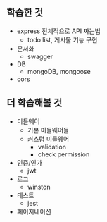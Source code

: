 ## 학습한 것

- express 전체적으로 API 짜는법
  - todo list, 게시물 기능 구현
- 문서화
  - swagger
- DB
  - mongoDB, mongoose
- cors

## 더 학습해볼 것

- 미들웨어
  - 기본 미들웨어들
  - 커스텀 미들웨어
    - validation
    - check permission
- 인증/인가
  - jwt
- 로그
  - winston
- 테스트
  - jest
- 페이지네이션
